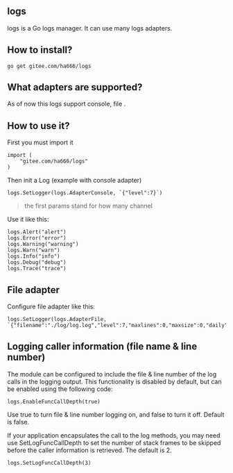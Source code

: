 ## logs
logs is a Go logs manager. It can use many logs adapters.


## How to install?

	go get gitee.com/ha666/logs


## What adapters are supported?

As of now this logs support console, file .


## How to use it?

First you must import it

```golang
import (
	"gitee.com/ha666/logs"
)
```

Then init a Log (example with console adapter)

```golang
logs.SetLogger(logs.AdapterConsole, `{"level":7}`)
```

> the first params stand for how many channel

Use it like this:

```golang
logs.Alert("alert")
logs.Error("error")
logs.Warning("warning")
logs.Warn("warn")
logs.Info("info")
logs.Debug("debug")
logs.Trace("trace")
```

## File adapter

Configure file adapter like this:

```golang
logs.SetLogger(logs.AdapterFile, `{"filename":"./log/log.log","level":7,"maxlines":0,"maxsize":0,"daily":true,"maxdays":100}`)
```

## Logging caller information (file name & line number)

The module can be configured to include the file & line number of the log calls in the logging output. This functionality is disabled by default, but can be enabled using the following code:
```golang
logs.EnableFuncCallDepth(true)
```
Use true to turn file & line number logging on, and false to turn it off. Default is false.

If your application encapsulates the call to the log methods, you may need use SetLogFuncCallDepth to set the number of stack frames to be skipped before the caller information is retrieved. The default is 2.
```golang
logs.SetLogFuncCallDepth(3)
```


